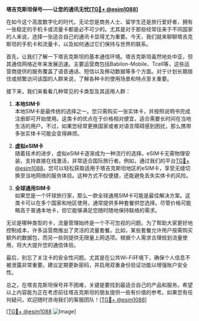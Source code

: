 **塔吉克斯坦保号——让您的通讯无忧[[TG💪+ @esim1088](https://t.me/s/esim1088)]**

在如今这个高度数字化的时代，无论您是商务人士、留学生还是旅行爱好者，拥有一张稳定的手机卡或流量卡都是必不可少的。尤其是对于那些经常往来于不同国家的人来说，选择一张适合自己的通讯卡显得尤为重要。今天，我们就来聊聊塔吉克斯坦的手机卡和流量卡，以及如何通过它们保持与世界的联系。

首先，让我们了解一下塔吉克斯坦的基本通信环境。塔吉克斯坦虽然地处中亚，但其通信网络近年来发展迅速。主要运营商包括Babilon-Mobile、Tcell等，这些运营商提供的服务覆盖了语音通话、短信以及移动数据等多个方面。对于计划长期居住或频繁访问该国的人群来说，了解各种卡的使用场景和特点至关重要。

接下来，我们来看看几种常见的卡类型及其适用人群：

1. **本地SIM卡**  
本地SIM卡是最传统的选择之一。您只需购买一张实体卡，并按照说明书完成注册即可开始使用。这类卡的优点在于价格相对便宜，适合需要长时间在当地生活的用户。不过，如果您经常更换国家或者对语言障碍感到困扰，那么携带多张实体卡可能会变得麻烦。

2. **虚拟eSIM卡**  
随着技术的进步，虚拟eSIM卡逐渐成为一种流行的选择。eSIM卡无需物理安装，支持直接在线激活，非常适合国际旅行者。例如，通过我们的平台[TG💪+ @esim1088](https://t.me/s/esim1088)，您可以轻松获取适用于塔吉克斯坦地区的eSIM卡，享受无缝切换至当地网络的服务体验。这种方式不仅便捷，还能避免丢失实体卡的风险。

3. **全球通用SIM卡**  
如果您是一个环球旅行家，那么一款全球通用SIM卡可能是最佳解决方案。这类卡可以在多个国家和地区使用，通常提供多种套餐供您选择。尽管价格可能略高于普通本地卡，但它能够满足您随时随地保持联络的需求。

无论是哪种类型的卡，流量管理始终是一个不可忽视的问题。为了帮助大家更好地控制成本，许多运营商推出了灵活的流量套餐。比如，某些套餐允许用户按需购买额外的数据包，而另一些则提供无限量上网选项。根据个人需求合理规划流量使用，将大大提升您的通信体验。

最后，别忘了关注卡的安全性问题。尤其是在公共Wi-Fi环境下，确保个人信息不被泄露非常重要。建议定期更新密码，并启用双重身份验证功能以增强账户安全性。

总之，在塔吉克斯坦保号并不困难，关键是要找到最适合自己的产品和服务。希望以上内容能为正在考虑前往塔吉克斯坦的朋友提供一些有价值的参考。如果您有任何疑问，欢迎随时咨询我们的客服团队！[[TG💪+ @esim1088](https://t.me/s/esim1088)]

[[TG💪+ @esim1088](https://t.me/s/esim1088) ![Image](https://i.postimg.cc/4NQfJmqS/Snipaste-2025-05-13-00-14-12.png)]